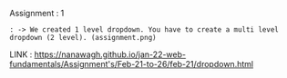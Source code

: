 
Assignment : 1

	: -> We created 1 level dropdown. You have to create a multi level dropdown (2 level). (assignment.png)
LINK :
https://nanawagh.github.io/jan-22-web-fundamentals/Assignment's/Feb-21-to-26/feb-21/dropdown.html

